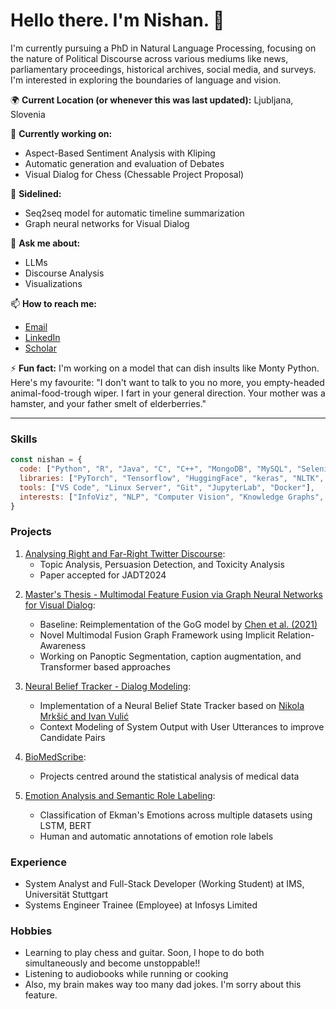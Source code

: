 
# Hello there. I'm Nishan. 👋

I'm currently pursuing a PhD in Natural Language Processing, focusing on the nature of Political Discourse across various mediums like news, parliamentary proceedings, historical archives, social media, and surveys. I'm interested in exploring the boundaries of language and vision.

🌍 **Current Location (or whenever this was last updated):** Ljubljana, Slovenia

🔭 **Currently working on:**
- Aspect-Based Sentiment Analysis with Kliping
- Automatic generation and evaluation of Debates
- Visual Dialog for Chess (Chessable Project Proposal)

🔌 **Sidelined:**
- Seq2seq model for automatic timeline summarization
- Graph neural networks for Visual Dialog

💬 **Ask me about:**
- LLMs
- Discourse Analysis
- Visualizations

📫 **How to reach me:**
- [Email](nishan.chatterjee@univ-lr.fr)
- [LinkedIn](https://www.linkedin.com/in/nishanchatterjee/)
- [Scholar](https://scholar.google.com/citations?user=x4gvWUUAAAAJ&hl=en)

⚡ **Fun fact:**
I'm working on a model that can dish insults like Monty Python. Here's my favourite:
"I don't want to talk to you no more, you empty-headed animal-food-trough wiper. I fart in your general direction. Your mother was a hamster, and your father smelt of elderberries."

---

### Skills

```javascript
const nishan = {
  code: ["Python", "R", "Java", "C", "C++", "MongoDB", "MySQL", "Selenium", "Bash", "LaTeX"],
  libraries: ["PyTorch", "Tensorflow", "HuggingFace", "keras", "NLTK", "scikit-learn", "Pandas", "NumPy"],
  tools: ["VS Code", "Linux Server", "Git", "JupyterLab", "Docker"],
  interests: ["InfoViz", "NLP", "Computer Vision", "Knowledge Graphs", "Biomedical NLP", "Algorithms", "Deep Learning", "Machine Learning"],
}
```

### Projects
1. [Analysing Right and Far-Right Twitter Discourse](https://github.com/nishan-chatterjee/the-right-discourse):
   - Topic Analysis, Persuasion Detection, and Toxicity Analysis
   - Paper accepted for JADT2024
<!---
1. [Automatic Timeline Summarization](https://github.com/nishan-chatterjee/the-great-weaver/):
   - Developing a Seq2seq model for generating a timeline from research abstracts and citation graphs
   - Automatic discovery, slot filling, and cluster analysis of connected timelines
> Note: Progress noted here might be slow!!
-->
2. [Master's Thesis - Multimodal Feature Fusion via Graph Neural Networks for Visual Dialog](https://github.com/nishan-chatterjee/visual-dialog):
	- Baseline: Reimplementation of the GoG model by [Chen et al. (2021)](https://arxiv.org/abs/2109.08475)
   - Novel Multimodal Fusion Graph Framework using Implicit Relation-Awareness
   - Working on Panoptic Segmentation, caption augmentation, and Transformer based approaches
   
3. [Neural Belief Tracker - Dialog Modeling](https://github.com/acxcv/nbt.git):
	- Implementation of a Neural Belief State Tracker based on [Nikola Mrkšić and Ivan Vulić](https://aclanthology.org/P18-2018/)
	- Context Modeling of System Output with User Utterances to improve Candidate Pairs

5. [BioMedScribe](https://github.com/nishan-chatterjee/BioMedScribe):
   - Projects centred around the statistical analysis of medical data

6. [Emotion Analysis and Semantic Role Labeling](https://github.com/nishan-chatterjee/emotion-analysis):
   - Classification of Ekman's Emotions across multiple datasets using LSTM, BERT
   - Human and automatic annotations of emotion role labels 

### Experience

- System Analyst and Full-Stack Developer (Working Student) at IMS, Universität Stuttgart
- Systems Engineer Trainee (Employee) at Infosys Limited

### Hobbies
- Learning to play chess and guitar. Soon, I hope to do both simultaneously and become unstoppable!!
- Listening to audiobooks while running or cooking
- Also, my brain makes way too many dad jokes. I'm sorry about this feature.

